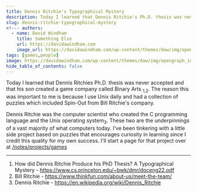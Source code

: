 ```yaml
---
title: Dennis Ritchie's Typographical Mystery
description: Today I learned that Dennis Ritchie's Ph.D. thesis was never accepted and that his son created a game company.
slug: dennis-ritchie-typographical-mystery
<!--- authors:
  - name: David Windham
    title: Something Else
    url: https://davidawindham.com
    image_url: https://davidawindham.com/wp-content/themes/daw/img/opengraph_image.jpg -->
tags: [games,people]
image: https://davidawindham.com/wp-content/themes/daw/img/opengraph_image.jpg
hide_table_of_contents: false
---
```


Today I learned that Dennis Ritchies Ph.D. thesis was never accepted and that his son created a game company called Binary Arts <sub>1,2</sub>.  The reason this was important to me is because I use Unix daily and had a collection of puzzles which included Spin-Out from Bill Ritchie's company.

<!--truncate-->

Dennis Ritchie was the computer scientist who created the C programming language and the Unix operating system<sub>3</sub>. These two are the underpinnings of a vast majority of what computers today. I've been tinkering with a little side project based on puzzles that encourages curiosity in learning since I credit this quality for my own success. I'll start a page for that project over at [/notes/projects/games](/notes/projects/game)


---
1. How did Dennis Ritchie Produce his PhD Thesis? A Typographical Mystery - https://www.cs.princeton.edu/~bwk/dmr/doceng22.pdf
2. Bill Ritchie - <https://www.thinkfun.com/about-us/meet-the-team/>  
3. Dennis Ritchie - <https://en.wikipedia.org/wiki/Dennis_Ritchie>

